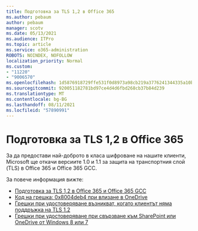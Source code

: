 ```yaml
---
title: Подготовка за TLS 1,2 в Office 365
ms.author: pebaum
author: pebaum
manager: scotv
ms.date: 05/13/2021
ms.audience: ITPro
ms.topic: article
ms.service: o365-administration
ROBOTS: NOINDEX, NOFOLLOW
localization_priority: Normal
ms.custom:
- "11220"
- "9006570"
ms.openlocfilehash: 1d5876918729ffe531f0d8973a98cb219a3776241344335a10b4cde4d0775a99
ms.sourcegitcommit: 920051182781bd97ce4d4d6fbd268cb37b84d239
ms.translationtype: MT
ms.contentlocale: bg-BG
ms.lasthandoff: 08/11/2021
ms.locfileid: "57890991"
---
```

# <a name="preparing-for-tls-12-in-office-365"></a>Подготовка за TLS 1,2 в Office 365

За да предостави най-доброто в класа шифроване на нашите клиенти, Microsoft ще откачи версиите 1.0 и 1.1 за защита на транспортния слой (TLS) в Office 365 и Office 365 GCC. 

За повече информация вижте:

- [Подготовка за TLS 1,2 в Office 365 и Office 365 GCC](https://docs.microsoft.com/microsoft-365/compliance/prepare-tls-1.2-in-office-365)
- [Код на грешка: 0x8004deb4 при влизане в OneDrive](https://support.microsoft.com/office/error-code-0x8004deb4-when-signing-in-to-onedrive-e8a8d97c-a87e-4dda-a67e-bae4fef05dcb)
- [Грешки при удостоверяване възникват, когато клиентът няма поддръжка на TLS 1.2](https://docs.microsoft.com/sharepoint/troubleshoot/administration/authentication-errors-tls12-support)
- [Грешки при удостоверяване при свързване към SharePoint или OneDrive от Windows 8 или 7](https://docs.microsoft.com/sharepoint/troubleshoot/administration/authentication-errors-windows7)